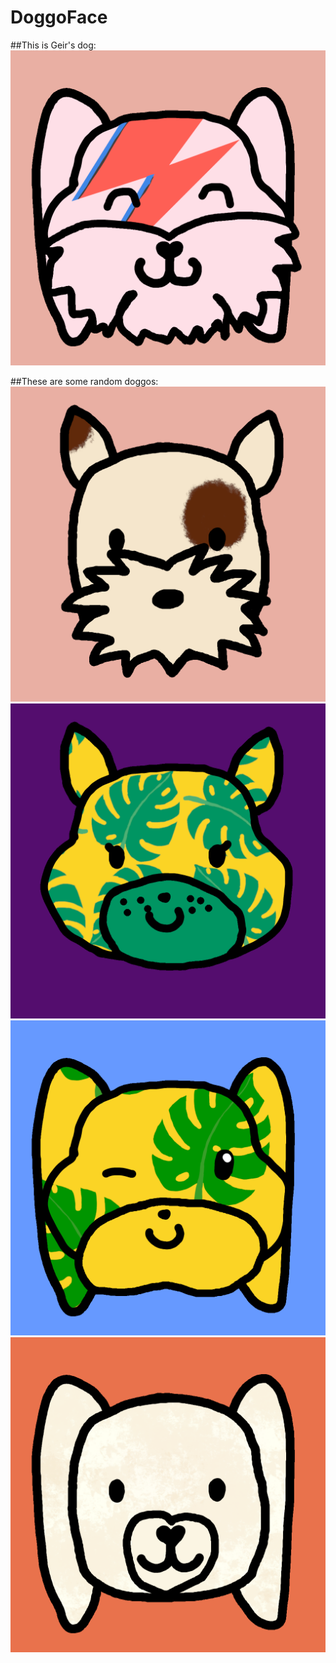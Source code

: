 # DoggoFace
##This is Geir's dog:
![Geir](Outputs/Examples/Geir.png)

##These are some random doggos:
![random doggo](Outputs/Examples/exampledoggos68.png)
![random doggo](Outputs/Examples/exampledoggos110.png)
![random doggo](Outputs/Examples/exampledoggos127.png)
![random doggo](Outputs/Examples/exampledoggos260.png)

